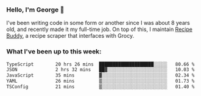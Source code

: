### Hello, I'm George 👋

I've been writing code in some form or another since I was about 8 years old, and recently made it my full-time job. On top of this, I maintain [Recipe Buddy](https://github.com/georgegebbett/recipe-buddy), a recipe scraper that interfaces with Grocy.  

<!--
**georgegebbett/georgegebbett** is a ✨ _special_ ✨ repository because its `README.md` (this file) appears on your GitHub profile.

Here are some ideas to get you started:

- 🔭 I’m currently working on ...
- 🌱 I’m currently learning ...
- 👯 I’m looking to collaborate on ...
- 🤔 I’m looking for help with ...
- 💬 Ask me about ...
- 📫 How to reach me: ...
- 😄 Pronouns: ...
- ⚡ Fun fact: ...
-->

### What I've been up to this week:
<!--START_SECTION:waka-->

```txt
TypeScript        20 hrs 26 mins  ████████████████████░░░░░   80.66 %
JSON              2 hrs 32 mins   ██▓░░░░░░░░░░░░░░░░░░░░░░   10.03 %
JavaScript        35 mins         ▓░░░░░░░░░░░░░░░░░░░░░░░░   02.34 %
YAML              26 mins         ▒░░░░░░░░░░░░░░░░░░░░░░░░   01.73 %
TSConfig          21 mins         ▒░░░░░░░░░░░░░░░░░░░░░░░░   01.40 %
```

<!--END_SECTION:waka-->
